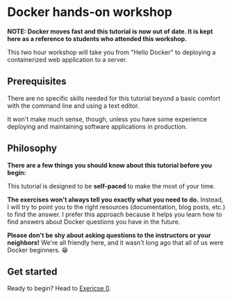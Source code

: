 # Docker hands-on workshop

**NOTE: Docker moves fast and this tutorial is now out of date. It is kept here as a reference to students who attended this workshop.**

This two hour workshop will take you from "Hello Docker" to deploying a containerized web application to a server.

## Prerequisites

There are no specific skills needed for this tutorial beyond a basic comfort with the command line and using a text editor.

It won't make much sense, though, unless you have some experience deploying and maintaining software applications in production.

## Philosophy

**There are a few things you should know about this tutorial before you begin:**

This tutorial is designed to be **self-paced** to make the most of your time.

**The exercises won't always tell you exactly what you need to do.** Instead, I will try to point you to the right resources (documentation, blog posts, etc.) to find the answer. I prefer this approach because it helps you learn how to find answers about Docker questions you have in the future.

**Please don't be shy about asking questions to the instructors or your neighbors!** We're all friendly here, and it wasn't long ago that all of us were Docker beginners. :grin:

## Get started

Ready to begin? Head to [Exericse 0](exercise-0.md).
